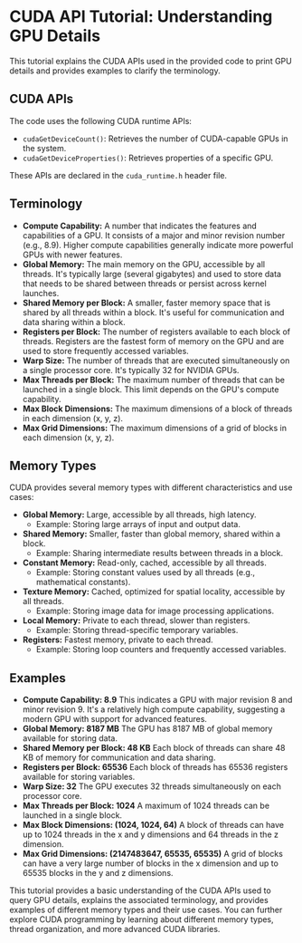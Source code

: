 # CUDA API Tutorial: Understanding GPU Details

This tutorial explains the CUDA APIs used in the provided code to print GPU details and provides examples to clarify the terminology.

## CUDA APIs

The code uses the following CUDA runtime APIs:

*   `cudaGetDeviceCount()`: Retrieves the number of CUDA-capable GPUs in the system.
*   `cudaGetDeviceProperties()`: Retrieves properties of a specific GPU.

These APIs are declared in the `cuda_runtime.h` header file.

## Terminology

*   **Compute Capability:** A number that indicates the features and capabilities of a GPU. It consists of a major and minor revision number (e.g., 8.9). Higher compute capabilities generally indicate more powerful GPUs with newer features.
*   **Global Memory:** The main memory on the GPU, accessible by all threads. It's typically large (several gigabytes) and used to store data that needs to be shared between threads or persist across kernel launches.
*   **Shared Memory per Block:** A smaller, faster memory space that is shared by all threads within a block. It's useful for communication and data sharing within a block.
*   **Registers per Block:** The number of registers available to each block of threads. Registers are the fastest form of memory on the GPU and are used to store frequently accessed variables.
*   **Warp Size:** The number of threads that are executed simultaneously on a single processor core. It's typically 32 for NVIDIA GPUs.
*   **Max Threads per Block:** The maximum number of threads that can be launched in a single block. This limit depends on the GPU's compute capability.
*   **Max Block Dimensions:** The maximum dimensions of a block of threads in each dimension (x, y, z).
*   **Max Grid Dimensions:** The maximum dimensions of a grid of blocks in each dimension (x, y, z).

## Memory Types

CUDA provides several memory types with different characteristics and use cases:

*   **Global Memory:** Large, accessible by all threads, high latency.
    *   Example: Storing large arrays of input and output data.
*   **Shared Memory:** Smaller, faster than global memory, shared within a block.
    *   Example: Sharing intermediate results between threads in a block.
*   **Constant Memory:** Read-only, cached, accessible by all threads.
    *   Example: Storing constant values used by all threads (e.g., mathematical constants).
*   **Texture Memory:** Cached, optimized for spatial locality, accessible by all threads.
    *   Example: Storing image data for image processing applications.
*   **Local Memory:** Private to each thread, slower than registers.
    *   Example: Storing thread-specific temporary variables.
*   **Registers:** Fastest memory, private to each thread.
    *   Example: Storing loop counters and frequently accessed variables.

## Examples

*   **Compute Capability: 8.9** This indicates a GPU with major revision 8 and minor revision 9. It's a relatively high compute capability, suggesting a modern GPU with support for advanced features.
*   **Global Memory: 8187 MB** The GPU has 8187 MB of global memory available for storing data.
*   **Shared Memory per Block: 48 KB** Each block of threads can share 48 KB of memory for communication and data sharing.
*   **Registers per Block: 65536** Each block of threads has 65536 registers available for storing variables.
*   **Warp Size: 32** The GPU executes 32 threads simultaneously on each processor core.
*   **Max Threads per Block: 1024** A maximum of 1024 threads can be launched in a single block.
*   **Max Block Dimensions: (1024, 1024, 64)** A block of threads can have up to 1024 threads in the x and y dimensions and 64 threads in the z dimension.
*   **Max Grid Dimensions: (2147483647, 65535, 65535)** A grid of blocks can have a very large number of blocks in the x dimension and up to 65535 blocks in the y and z dimensions.

This tutorial provides a basic understanding of the CUDA APIs used to query GPU details, explains the associated terminology, and provides examples of different memory types and their use cases. You can further explore CUDA programming by learning about different memory types, thread organization, and more advanced CUDA libraries.
